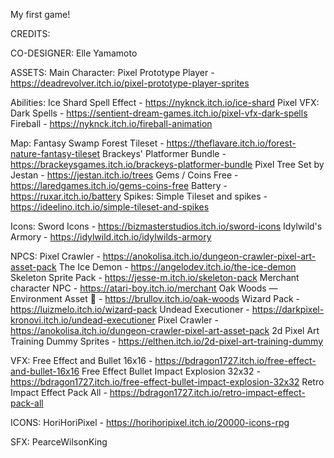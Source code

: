 My first game!



CREDITS:

CO-DESIGNER:
Elle Yamamoto

ASSETS:
Main Character:
Pixel Prototype Player - https://deadrevolver.itch.io/pixel-prototype-player-sprites

Abilities:
Ice Shard Spell Effect - https://nyknck.itch.io/ice-shard
Pixel VFX: Dark Spells - https://sentient-dream-games.itch.io/pixel-vfx-dark-spells
Fireball - https://nyknck.itch.io/fireball-animation

Map:
Fantasy Swamp Forest Tileset - https://theflavare.itch.io/forest-nature-fantasy-tileset
Brackeys' Platformer Bundle - https://brackeysgames.itch.io/brackeys-platformer-bundle
Pixel Tree Set by Jestan - https://jestan.itch.io/trees
Gems / Coins Free - https://laredgames.itch.io/gems-coins-free
Battery - https://ruxar.itch.io/battery
Spikes: Simple Tileset and spikes - https://ideelino.itch.io/simple-tileset-and-spikes

Icons:
Sword Icons - https://bizmasterstudios.itch.io/sword-icons
Idylwild's Armory - https://idylwild.itch.io/idylwilds-armory

NPCS: 
Pixel Crawler - https://anokolisa.itch.io/dungeon-crawler-pixel-art-asset-pack
The Ice Demon - https://angelodev.itch.io/the-ice-demon
Skeleton Sprite Pack - https://jesse-m.itch.io/skeleton-pack
Merchant character NPC - https://atari-boy.itch.io/merchant
Oak Woods — Environment Asset 🍂 - https://brullov.itch.io/oak-woods
Wizard Pack - https://luizmelo.itch.io/wizard-pack
Undead Executioner - https://darkpixel-kronovi.itch.io/undead-executioner
Pixel Crawler - https://anokolisa.itch.io/dungeon-crawler-pixel-art-asset-pack
2d Pixel Art Training Dummy Sprites - https://elthen.itch.io/2d-pixel-art-training-dummy

VFX:
Free Effect and Bullet 16x16 - https://bdragon1727.itch.io/free-effect-and-bullet-16x16
Free Effect Bullet Impact Explosion 32x32 - https://bdragon1727.itch.io/free-effect-bullet-impact-explosion-32x32
Retro Impact Effect Pack All - https://bdragon1727.itch.io/retro-impact-effect-pack-all

ICONS:
HoriHoriPixel - https://horihoripixel.itch.io/20000-icons-rpg

SFX: PearceWilsonKing

